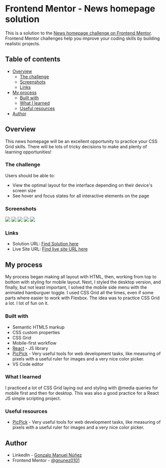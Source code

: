 # Frontend Mentor - News homepage solution

This is a solution to the [News homepage challenge on Frontend Mentor](https://www.frontendmentor.io/challenges/news-homepage-H6SWTa1MFl). Frontend Mentor challenges help you improve your coding skills by building realistic projects. 

## Table of contents

- [Overview](#overview)
  - [The challenge](#the-challenge)
  - [Screenshots](#screenshots)
  - [Links](#links)
- [My process](#my-process)
  - [Built with](#built-with)
  - [What I learned](#what-i-learned)
  - [Useful resources](#useful-resources)
- [Author](#author)

## Overview

This news homepage will be an excellent opportunity to practice your CSS Grid skills. There will be lots of tricky decisions to make and plenty of learning opportunities!

### The challenge

Users should be able to:

- View the optimal layout for the interface depending on their device's screen size
- See hover and focus states for all interactive elements on the page

### Screenshots

![](./screenshot1.png)
![](./screenshot2.png)
![](./screenshot3.png)
![](./screenshot4.png)
![](./screenshot5.png)

### Links

- Solution URL: [Find Solution here](https://github.com/gnunez0101/news-homepage)
- Live Site URL: [Find live site URL here](https://gnunez0101.github.io/news-homepage/)

## My process

My process began making all layout with HTML, then, working from top to bottom with styling for mobile layout. Next, I styled the desktop version, and finally, but not least important, I solved the mobile side menu with the animated hamburguer toggle. I used CSS Grid all the times, even if some parts where easier to work with Flexbox. The idea was to practice CSS Grid a lot. I lot of fun on it.

### Built with

- Semantic HTML5 markup
- CSS custom properties
- CSS Grid
- Mobile-first workflow
- [React](https://reactjs.org/) - JS library
- [PicPick](https://picpick.app/en/) - Very useful tools for web development tasks, like measuring of pixels with a useful ruler for images and a very nice color picker.
- VS Code editor

### What I learned

I practiced a lot of CSS Grid laying out and styling with @media queries for mobile first and then for desktop. This was also a good practice for a React JS simple scripting project.

### Useful resources

- [PicPick](https://picpick.app/en/) - Very useful tools for web development tasks, like measuring of pixels with a useful ruler for images and a very nice color picker.

## Author

- LinkedIn - [Gonzalo Manuel Núñez](https://www.linkedin.com/in/gnunez0101)
- Frontend Mentor - [@gnunez0101](https://www.frontendmentor.io/profile/gnunez0101)